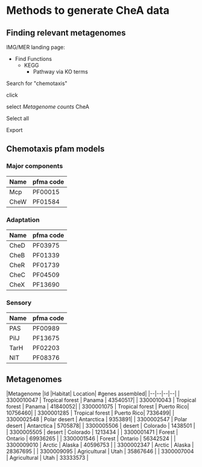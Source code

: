 # Methods to generate CheA data

## Finding relevant metagenomes

IMG/MER landing page:
- Find Functions
  - KEGG
    - Pathway via KO terms

Search for "chemotaxis"

click

select *Metagenome counts* CheA

Select all

Export


## Chemotaxis pfam models

### Major components
| Name | pfma code |
|----|---|
| Mcp | PF00015 |
| CheW|  PF01584 |
### Adaptation
| Name | pfma code |
|----|---|
| CheD|  PF03975 |
| CheB|  PF01339 |
| CheR|  PF01739 |
| CheC|  PF04509 |
| CheX|  PF13690 |
### Sensory
| Name | pfma code |
|----|---|
| PAS | PF00989 |
| PilJ|  PF13675 |
| TarH|  PF02203 |
| NIT | PF08376 |

## Metagenomes

|Metagenome |Id	|Habitat|	Location|	#genes assembled|
|--|--|--|--|
| 3300010047 |	Tropical forest |	Panama |	43540517|
| 3300010043 |	Tropical forest |	Panama |	41840052|
| 3300001075 |	Tropical forest |	Puerto Rico|	10756460|
| 3300001285 |	Tropical forest |	Puerto Rico|	7336499|
| 3300002548 | Polar desert |	Antarctica |	9353891|
| 3300002547 |	Polar desert |	Antarctica |	5705878|
| 3300005506 |	desert |	Colorado |	1438501 |
| 3300005505 |	desert |	Colorado |	1213434 |
| 3300001471 |	Forest |	Ontario |	69936265 |
| 3300001546 |	Forest |	Ontario |	56342524 |
| 3300009010 |	Arctic |	Alaska |	40596753 |
| 3300002347 |	Arctic |	Alaska |	28367695 |
| 3300009095 |	Agricultural |	Utah |	35867646 |
| 3300007004 |	Agricultural |	Utah |	33333573 |

